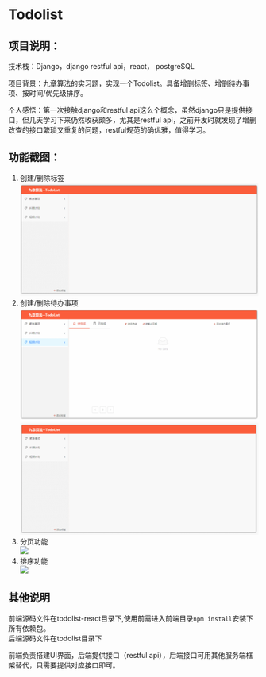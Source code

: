 # Todolist  
## 项目说明：  
技术栈：Django，django restful api，react， postgreSQL  

项目背景：九章算法的实习题，实现一个Todolist。具备增删标签、增删待办事项、按时间/优先级排序。  
  
个人感悟：第一次接触django和restful api这么个概念，虽然django只是提供接口，但几天学习下来仍然收获颇多，尤其是restful api，之前开发时就发现了增删改查的接口繁琐又重复的问题，restful规范的确优雅，值得学习。
## 功能截图：  
1. 创建/删除标签  
![](./todolist-react/public/1.gif)  
2. 创建/删除待办事项  
![](./todolist-react/public/2.gif)  
![](./todolist-react/public/3.gif)
3. 分页功能  
![](./todolist-react/public/4.gif1)
4. 排序功能  
![](./todolist-react/public/5.gif1)

## 其他说明  
前端源码文件在todolist-react目录下,使用前需进入前端目录`npm install`安装下所有依赖包。  
后端源码文件在todolist目录下  

前端负责搭建UI界面，后端提供接口（restful api），后端接口可用其他服务端框架替代，只需要提供对应接口即可。  
